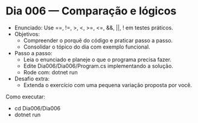 # Dia 006 — Comparação e lógicos

- Enunciado: Use ==, !=, >, <, >=, <=, &&, ||, ! em testes práticos.
- Objetivos:
  - Compreender o porquê do código e praticar passo a passo.
  - Consolidar o tópico do dia com exemplo funcional.
- Passo a passo:
  - Leia o enunciado e planeje o que o programa precisa fazer.
  - Edite Dia006/Dia006/Program.cs implementando a solução.
  - Rode com: dotnet run
- Desafio extra:
  - Extenda o exercício com uma pequena variação proposta por você.

Como executar:
- cd Dia006/Dia006
- dotnet run
